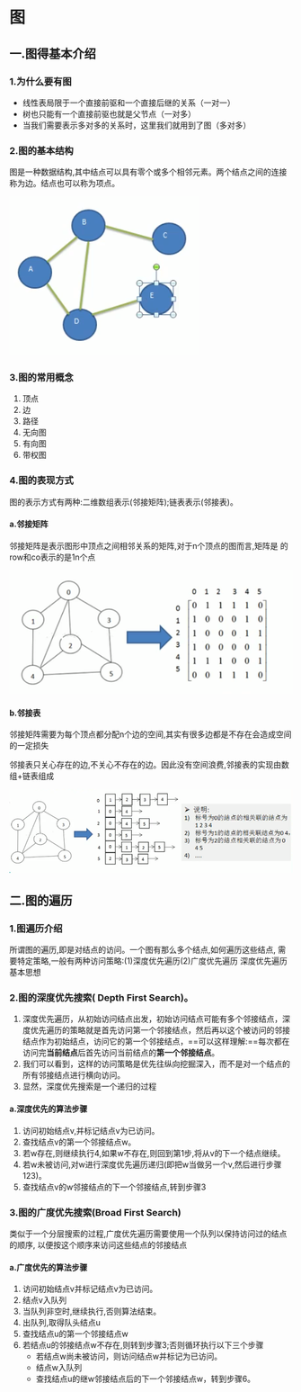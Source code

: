 # 图

## 一.图得基本介绍

### 1.为什么要有图

* 线性表局限于一个直接前驱和一个直接后继的关系（一对一）
* 树也只能有一个直接前驱也就是父节点（一对多）
* 当我们需要表示多对多的关系时，这里我们就用到了图（多对多）

### 2.图的基本结构

图是一种数据结构,其中结点可以具有零个或多个相邻元素。两个结点之间的连接  称为边。结点也可以称为项点。

![image-20200130152749206](image-20200130152749206.png)

### 3.图的常用概念

1. 顶点
2. 边
3. 路径
4. 无向图
5. 有向图
6. 带权图

### 4.图的表现方式

图的表示方式有两种:二维数组表示(邻接矩阵);链表表示(邻接表)。 

#### a.邻接矩阵  

邻接矩阵是表示图形中顶点之间相邻关系的矩阵,对于n个顶点的图而言,矩阵是  的row和co表示的是1n个点

![image-20200130153044365](image-20200130153044365.png)

#### b.邻接表 

邻接矩阵需要为每个顶点都分配n个边的空间,其实有很多边都是不存在会造成空间的一定损失 

邻接表只关心存在的边,不关心不存在的边。因此没有空间浪费,邻接表的实现由数组+链表组成

![image-20200130153405397](image-20200130153405397.png)

## 二.图的遍历

### 1.图遍历介绍

所谓图的遍历,即是对结点的访问。一个图有那么多个结点,如何遍历这些结点,  需要特定策略,一般有两种访问策略:(1)深度优先遍历(2)广度优先遍历  深度优先遍历基本思想  

### 2.图的深度优先搜索( Depth First Search)。

1. 深度优先遍历，从初始访问结点出发，初始访问结点可能有多个邻接结点，深度优先遍历的策略就是首先访问第一个邻接结点，然后再以这个被访问的邻接结点作为初始结点，访问它的第一个邻接结点，==可以这样理解:==每次都在访问完**当前结点**后首先访问当前结点的**第一个邻接结点**。
2. 我们可以看到，这样的访问策略是优先往纵向挖掘深入，而不是对一个结点的所有邻接结点进行横向访问。
3. 显然，深度优先搜索是一个递归的过程

#### a.深度优先的算法步骤

1. 访问初始结点v,并标记结点v为已访问。
2. 查找结点v的第一个邻接结点w。  
3. 若w存在,则继续执行4,如果w不存在,则回到第1步,将从v的下一个结点继续。
4. 若w未被访问,对w进行深度优先遍历递归(即把w当做另一个v,然后进行步骤123)。  
5. 查找结点v的w邻接结点的下一个邻接结点,转到步骤3

### 3.图的广度优先搜索(Broad First Search)  

类似于一个分层搜索的过程,广度优先遍历需要使用一个队列以保持访问过的结点的顺序,  以便按这个顺序来访问这些结点的邻接结点

#### a.广度优先的算法步骤

1. 访问初始结点v并标记结点v为已访问。  
2. 结点v入队列  
3. 当队列非空时,继续执行,否则算法结束。  
4. 出队列,取得队头结点u  
5. 查找结点u的第一个邻接结点w
6. 若结点u的邻接结点w不存在,则转到步骤3;否则循环执行以下三个步骤
   * 若结点w尚未被访问，则访问结点w并标记为已访问。
   * 结点w入队列
   * 查找结点u的继w邻接结点后的下一个邻接结点w，转到步骤6。

